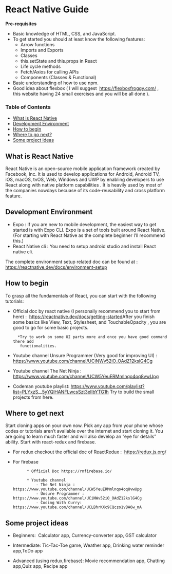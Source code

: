 
React Native Guide
==


**Pre-requisites**

- Basic knowledge of HTML, CSS, and JavaScript.
- To get started you should at least know the following features:
    - Arrow functions
    - Imports and Exports
    - Classes
    - this.setState and this.props in React
    - Life cycle methods
    - Fetch/Axios for calling APIs
    - Components (Classes & Functional)
- Basic understanding of how to use npm.
- Good idea about flexbox ( I will suggest ​ https://flexboxfroggy.com/​ , this
website having 24 small exercises and you will be all done ).

### Table of Contents

- [What is React Native](#what-is-react-native)
- [Development Environment](#development-environment)
- [How to begin](#how-to-begin)
- [Where to go next?](#where-to-go-next)
- [Some project ideas](#some-project-ideas)

## What is React Native
 
React Native is an open-source mobile application framework created by Facebook, Inc. It is used to develop applications for Android, Android TV, iOS, macOS, tvOS, Web, Windows and UWP by enabling developers to use React along with native platform capabilities .
It is heavily used by most of the companies nowdays becuase of its code-reusability and cross platform feature.



## Development Environment

- Expo : If you are new to mobile development, the easiest way to get started
is with Expo CLI. Expo is a set of tools built around React Native.(For
starting with React Native as the complete beginner I’ll recommend this.)
- React Native cli : You need to setup android studio and install React native
cli.

The complete environment setup related doc can be found at :
https://reactnative.dev/docs/environment-setup



## How to begin

To grasp all the fundamentals of React, you can start with the following tutorials:
- Official doc by react native (I personally recommend you to start from
here) :​ ​ https://reactnative.dev/docs/getting-started​ ​ After you finish some
basics like View, Text, Stylesheet, and TouchableOpacity , you are good to
go for some basic projects.

        *Try to work on some UI parts more and once you have good command there add
         functionalities.

- Youtube channel Unsure Programmer (Very good for improving UI) :
https://www.youtube.com/channel/UCiNWv52iO_OAdZ12kslG4Cg

- Youtube channel The Net Ninja :
https://www.youtube.com/channel/UCW5YeuERMmlnqo4oq8vwUpg

- Codeman youtube playlist:
https://www.youtube.com/playlist?list=PLYxzS__5yYQlHANFLwcsSzt3elIbYTG1h
Try to build the small projects from here.



## Where to get next


Start cloning apps on your own now. Pick any app from your phone whose codes
or tutorials aren’t available over the internet and start cloning it. You are going to
learn much faster and will also develop an “eye for details” ability. Start with
react-redux and firebase.

- For redux checkout the official doc of ReactRedux : ​ https://redux.js.org/

- For firebase 

            * Official Doc https://rnfirebase.io/

            * Youtube channel 
                - The Net Ninja : https://www.youtube.com/channel/UCW5YeuERMmlnqo4oq8vwUpg
                - Unsure Programmer : https://www.youtube.com/channel/UCiNWv52iO_OAdZ12kslG4Cg
                - Coding With Curry: https://www.youtube.com/channel/UCLBhrKXc9CQczo1vBA6w_mA


## Some project ideas

- Beginners: ​ Calculator app, Currency-converter app, GST calculator

- Intermediate:​ Tic-Tac-Toe game, Weather app, Drinking water reminder app,ToDo app

- Advanced (using redux,firebase):​ Movie recommendation app, Chatting app,Quiz app, Recipe app